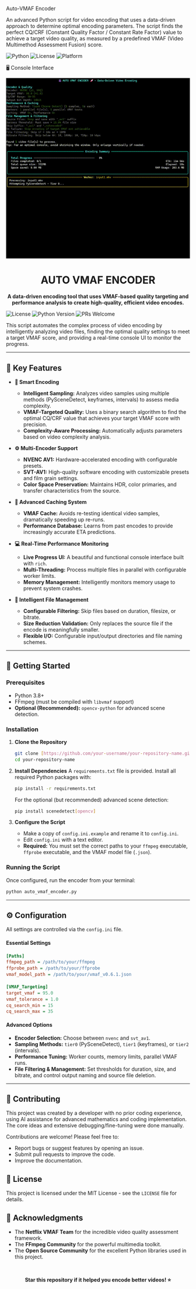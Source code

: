 Auto-VMAF Encoder

An advanced Python script for video encoding that uses a data-driven approach to determine optimal encoding parameters. The script finds the perfect CQ/CRF (Constant Quality Factor / Constant Rate Factor) value to achieve a target video quality, as measured by a predefined VMAF (Video Multimethod Assessment Fusion) score.



![Python](https://img.shields.io/static/v1?label=Python&message=v3.8%2B&color=blue)
![License](https://img.shields.io/static/v1?label=License&message=MIT&color=green)
![Platform](https://img.shields.io/static/v1?label=Platform&message=Windows&color=blue)



🖥️ Console Interface

![Demo GIF](images/DemoUncached.gif)  

<div align="center">

# AUTO VMAF ENCODER

**A data-driven encoding tool that uses VMAF-based quality targeting and performance analysis to create high-quality, efficient video encodes.**

</div>

![License](https://img.shields.io/badge/license-MIT-green)
![Python Version](https://img.shields.io/badge/python-3.8+-blue)
![PRs Welcome](https://img.shields.io/badge/PRs-welcome-brightgreen.svg)

This script automates the complex process of video encoding by intelligently analyzing video files, finding the optimal quality settings to meet a target VMAF score, and providing a real-time console UI to monitor the progress.

---

## 🎯 Key Features

* **🧠 Smart Encoding**
    * **Intelligent Sampling:** Analyzes video samples using multiple methods (PySceneDetect, keyframes, intervals) to assess media complexity.
    * **VMAF-Targeted Quality:** Uses a binary search algorithm to find the optimal CQ/CRF value that achieves your target VMAF score with precision.
    * **Complexity-Aware Processing:** Automatically adjusts parameters based on video complexity analysis.

* **⚙️ Multi-Encoder Support**
    * **NVENC AV1:** Hardware-accelerated encoding with configurable presets.
    * **SVT-AV1:** High-quality software encoding with customizable presets and film grain settings.
    * **Color Space Preservation:** Maintains HDR, color primaries, and transfer characteristics from the source.

* **🚀 Advanced Caching System**
    * **VMAF Cache:** Avoids re-testing identical video samples, dramatically speeding up re-runs.
    * **Performance Database:** Learns from past encodes to provide increasingly accurate ETA predictions.

* **💻 Real-Time Performance Monitoring**
    * **Live Progress UI:** A beautiful and functional console interface built with `rich`.
    * **Multi-Threading:** Process multiple files in parallel with configurable worker limits.
    * **Memory Management:** Intelligently monitors memory usage to prevent system crashes.

* **📂 Intelligent File Management**
    * **Configurable Filtering:** Skip files based on duration, filesize, or bitrate.
    * **Size Reduction Validation:** Only replaces the source file if the encode is meaningfully smaller.
    * **Flexible I/O:** Configurable input/output directories and file naming schemes.

---

## 🚀 Getting Started

### Prerequisites

* Python 3.8+
* FFmpeg (must be compiled with `libvmaf` support)
* **Optional (Recommended):** `opencv-python` for advanced scene detection.

### Installation

1.  **Clone the Repository**
    ```bash
    git clone [https://github.com/your-username/your-repository-name.git](https://github.com/your-username/your-repository-name.git)
    cd your-repository-name
    ```

2.  **Install Dependencies**
    A `requirements.txt` file is provided. Install all required Python packages with:
    ```bash
    pip install -r requirements.txt
    ```
    For the optional (but recommended) advanced scene detection:
    ```bash
    pip install scenedetect[opencv]
    ```

3.  **Configure the Script**
    * Make a copy of `config.ini.example` and rename it to `config.ini`.
    * Edit `config.ini` with a text editor.
    * **Required:** You must set the correct paths to your `ffmpeg` executable, `ffprobe` executable, and the VMAF model file (`.json`).

### Running the Script

Once configured, run the encoder from your terminal:
```bash
python auto_vmaf_encoder.py
```

---

## ⚙️ Configuration

All settings are controlled via the `config.ini` file.

#### Essential Settings
```ini
[Paths]
ffmpeg_path = /path/to/your/ffmpeg
ffprobe_path = /path/to/your/ffprobe
vmaf_model_path = /path/to/your/vmaf_v0.6.1.json

[VMAF_Targeting]
target_vmaf = 95.0
vmaf_tolerance = 1.0
cq_search_min = 15
cq_search_max = 35
```

#### Advanced Options
* **Encoder Selection:** Choose between `nvenc` and `svt_av1`.
* **Sampling Methods:** `tier0` (PySceneDetect), `tier1` (keyframes), or `tier2` (intervals).
* **Performance Tuning:** Worker counts, memory limits, parallel VMAF runs.
* **File Filtering & Management:** Set thresholds for duration, size, and bitrate, and control output naming and source file deletion.

---

## 🤝 Contributing

This project was created by a developer with no prior coding experience, using AI assistance for advanced mathematics and coding implementation. The core ideas and extensive debugging/fine-tuning were done manually.

Contributions are welcome! Please feel free to:
* Report bugs or suggest features by opening an issue.
* Submit pull requests to improve the code.
* Improve the documentation.

## 📄 License

This project is licensed under the MIT License - see the `LICENSE` file for details.

## 🙏 Acknowledgments
* The **Netflix VMAF Team** for the incredible video quality assessment framework.
* The **FFmpeg Community** for the powerful multimedia toolkit.
* The **Open Source Community** for the excellent Python libraries used in this project.

<br>
<div align="center">

**Star this repository if it helped you encode better videos! ⭐**

</div>
